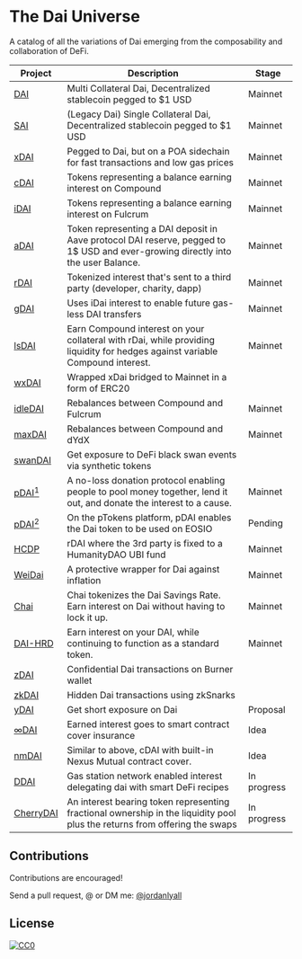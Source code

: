 # The Dai Universe

A catalog of all the variations of Dai emerging from the composability and collaboration of DeFi.

| Project  | Description                                                                                                                   | Stage  |
|---------|-------------------------------------------------------------------------------------------------------------------------------|---------|
| [DAI](https://makerdao.com/en/dai/)     | Multi Collateral Dai, Decentralized stablecoin pegged to $1 USD                                                                                      | Mainnet |
| [SAI](https://blog.makerdao.com/single-collateral-dai-to-multi-collateral-dai-upgrade-timeline-and-actions/)     | (Legacy Dai) Single Collateral Dai, Decentralized stablecoin pegged to $1 USD                                                                                      | Mainnet |
| [xDAI](https://poa.network/xdai)    | Pegged to Dai, but on a POA sidechain for fast transactions and low gas prices                                                | Mainnet |
| [cDAI](https://compound.finance/ctokens)    | Tokens representing a balance earning interest on Compound                                                                    | Mainnet |
| [iDAI](https://bzx.network/faq-fulcrum.html)    | Tokens representing a balance earning interest on Fulcrum                                                                     |    Mainnet     |
| [aDAI](https://aave.com/)    | Token representing a DAI deposit in Aave protocol DAI reserve, pegged to 1$ USD and ever-growing directly into the user Balance.                                                                                                                              |    Mainnet   |
| [rDAI](https://redeem.money/)    | Tokenized interest that's sent to a third party (developer, charity, dapp)                                                    |     Mainnet    |
| [gDAI](https://devpost.com/software/gdai)    | Uses iDai interest to enable future gas-less DAI transfers                                                                    |   Mainnet      |
| [lsDAI](https://devpost.com/software/lsdai)   | Earn Compound interest on your collateral with rDai, while providing liquidity for hedges against variable Compound interest. |    Mainnet     |
| [wxDAI](https://forum.poa.network/t/dappcon-2019-achieving-scalability-on-ethereum-1-0-through-interoperability/3036)   | Wrapped xDai bridged to Mainnet in a form of ERC20                                                                            |         |
| [idleDAI](https://idle.finance/) | Rebalances between Compound and Fulcrum                                                                                       |    Mainnet     |
| [maxDAI](https://metamoneymarket.com/) | Rebalances between Compound and dYdX                                                                                       |    Mainnet     |
| [swanDAI](https://devpost.com/software/swandai) | Get exposure to DeFi black swan events via synthetic tokens                                                                   |         |
| [pDAI<sup>1</sup>](https://zeframlou.github.io/pool-dai/)    | A no-loss donation protocol enabling people to pool money together, lend it out, and donate the interest to a cause.          | Mainnet |
| [pDAI<sup>2</sup>](https://ptokens.io/)    | On the pTokens platform, pDAI enables the Dai token to be used on EOSIO         | Pending |
| [HCDP](https://etherscan.io/address/0x607d2dd18c9782dd0c387b2fe8a69bbcfe0e3eb3)    | rDAI where the 3rd party is fixed to a HumanityDAO UBI fund          | Mainnet |
| [WeiDai](https://www.weidaidapp.com)    | A protective wrapper for Dai against inflation          | Mainnet |
| [Chai](https://chai.money/)    | Chai tokenizes the Dai Savings Rate. Earn interest on Dai without having to lock it up.          | Mainnet |
| [DAI-HRD](https://medium.com/@keydonix/dai-hrd-token-hold-rated-dai-dfd3fe491d83?)    | Earn interest on your DAI, while continuing to function as a standard token.          | Mainnet |
| [zDAI](https://github.com/zdai-io)   | Confidential Dai transactions on Burner wallet                                                                                     |         |
| [zkDAI](https://devpost.com/software/ethsingapore-zk-dai)   | Hidden Dai transactions using zkSnarks                                                                                        |         |
| [yDAI](https://finance.yahoo.com/news/paradigm-research-partner-announces-framework-194901871.html)    | Get short exposure on Dai                                                                                                     |    Proposal     |
| [∞DAI](https://twitter.com/JordanLyall/status/1166805059318894593)    | Earned interest goes to smart contract cover insurance                                                                        | Idea    |
| [nmDAI](https://twitter.com/spengrah/status/1167534465725423616)   | Similar to above, cDAI with built-in  Nexus Mutual contract cover.                                                           | Idea    |
| [DDAI](https://devpost.com/software/ddai) | Gas station network enabled interest delegating dai with smart DeFi recipes | In progress
| [CherryDAI](https://www.notion.so/Double-bonding-curve-liquidity-pool-as-an-automatic-swap-market-maker-e6f2eb5001244ed89832789e07e1ca71) | An interest bearing token representing fractional ownership in the liquidity pool plus the returns from offering the swaps | In progress



## Contributions

Contributions are encouraged!

Send a pull request, @ or DM me: [@jordanlyall](https://twitter.com/jordanlyall)

## License

[![CC0](https://mirrors.creativecommons.org/presskit/buttons/88x31/svg/cc-zero.svg)](https://creativecommons.org/publicdomain/zero/1.0/)
